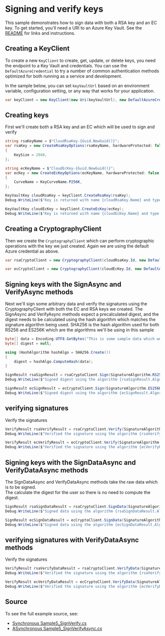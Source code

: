 # Signing and verify keys

This sample demonstrates how to sign data with both a RSA key and an EC key.
To get started, you'll need a URI to an Azure Key Vault. See the [README](../README.md) for links and instructions.

## Creating a KeyClient

To create a new `KeyClient` to create, get, update, or delete keys, you need the endpoint to a Key Vault and credentials.
You can use the `DefaultAzureCredential` to try a number of common authentication methods optimized for both running as a service and development.

In the sample below, you can set `keyVaultUrl` based on an environment variable, configuration setting, or any way that works for your application.

```C# Snippet:KeysSample5KeyClient
var keyClient = new KeyClient(new Uri(keyVaultUrl), new DefaultAzureCredential());
```

## Creating keys

First we'll create both a RSA key and an EC which will be used to sign and verify

```C# Snippet:KeysSample5CreateKey
string rsaKeyName = $"CloudRsaKey-{Guid.NewGuid()}";
var rsaKey = new CreateRsaKeyOptions(rsaKeyName, hardwareProtected: false)
{
    KeySize = 2048,
};

string ecKeyName = $"CloudEcKey-{Guid.NewGuid()}";
var ecKey = new CreateEcKeyOptions(ecKeyName, hardwareProtected: false)
{
    CurveName = KeyCurveName.P256K,
};

KeyVaultKey cloudRsaKey = keyClient.CreateRsaKey(rsaKey);
Debug.WriteLine($"Key is returned with name {cloudRsaKey.Name} and type {cloudRsaKey.KeyType}");

KeyVaultKey cloudEcKey = keyClient.CreateEcKey(ecKey);
Debug.WriteLine($"Key is returned with name {cloudEcKey.Name} and type {cloudEcKey.KeyType}");
```

## Creating a CryptographyClient

Then we create the `CryptographyClient` which can perform cryptographic operations with the key we just created.
Again we are using the default Azure credential as above. 

```C# Snippet:KeysSample5CryptographyClient
var rsaCryptoClient = new CryptographyClient(cloudRsaKey.Id, new DefaultAzureCredential());

var ecCryptoClient = new CryptographyClient(cloudEcKey.Id, new DefaultAzureCredential());
```

## Signing keys with the SignAsync and VerifyAsync methods

Next we'll sign some arbitrary data and verify the signatures using the CryptographyClient with both the EC and RSA keys we created.
The SignAsync and VerifyAsync methods expect a precalculated digest, and the digest needs to be calculated using the hash algorithm which matches the
signature algorithm being used. SHA256 is the hash algorithm used for both RS256 and ES256K which are the algorithms we'll be using in this sample

```C# Snippet:KeysSample5SignKey
byte[] data = Encoding.UTF8.GetBytes("This is some sample data which we will use to demonstrate sign and verify");
byte[] digest = null;

using (HashAlgorithm hashAlgo = SHA256.Create())
{
    digest = hashAlgo.ComputeHash(data);
}

SignResult rsaSignResult = rsaCryptoClient.Sign(SignatureAlgorithm.RS256, digest);
Debug.WriteLine($"Signed digest using the algorithm {rsaSignResult.Algorithm}, with key {rsaSignResult.KeyId}. The resulting signature is {Convert.ToBase64String(rsaSignResult.Signature)}");

SignResult ecSignResult = ecCryptoClient.Sign(SignatureAlgorithm.ES256K, digest);
Debug.WriteLine($"Signed digest using the algorithm {ecSignResult.Algorithm}, with key {ecSignResult.KeyId}. The resulting signature is {Convert.ToBase64String(ecSignResult.Signature)}");
```

## verifying signatures

Verify the signatures

```C# Snippet:KeysSample5VerifySign
VerifyResult rsaVerifyResult = rsaCryptoClient.Verify(SignatureAlgorithm.RS256, digest, rsaSignResult.Signature);
Debug.WriteLine($"Verified the signature using the algorithm {rsaVerifyResult.Algorithm}, with key {rsaVerifyResult.KeyId}. Signature is valid: {rsaVerifyResult.IsValid}");

VerifyResult ecVerifyResult = ecCryptoClient.Verify(SignatureAlgorithm.ES256K, digest, ecSignResult.Signature);
Debug.WriteLine($"Verified the signature using the algorithm {ecVerifyResult.Algorithm}, with key {ecVerifyResult.KeyId}. Signature is valid: {ecVerifyResult.IsValid}");
```

## Signing keys with the SignDataAsync and VerifyDataAsync methods

The SignDataAsync and VerifyDataAsync methods take the raw data which is to be signed.  
The calculate the digest for the user so there is no need to compute the digest.

```C# Snippet:KeysSample5SignKeyWithSignData
SignResult rsaSignDataResult = rsaCryptoClient.SignData(SignatureAlgorithm.RS256, data);
Debug.WriteLine($"Signed data using the algorithm {rsaSignDataResult.Algorithm}, with key {rsaSignDataResult.KeyId}. The resulting signature is {Convert.ToBase64String(rsaSignDataResult.Signature)}");

SignResult ecSignDataResult = ecCryptoClient.SignData(SignatureAlgorithm.ES256K, data);
Debug.WriteLine($"Signed data using the algorithm {ecSignDataResult.Algorithm}, with key {ecSignDataResult.KeyId}. The resulting signature is {Convert.ToBase64String(ecSignDataResult.Signature)}");
```

## verifying signatures with VerifyDataAsync methods

Verify the signatures

```C# Snippet:KeysSample5VerifyKeyWithData
VerifyResult rsaVerifyDataResult = rsaCryptoClient.VerifyData(SignatureAlgorithm.RS256, data, rsaSignDataResult.Signature);
Debug.WriteLine($"Verified the signature using the algorithm {rsaVerifyDataResult.Algorithm}, with key {rsaVerifyDataResult.KeyId}. Signature is valid: {rsaVerifyDataResult.IsValid}");

VerifyResult ecVerifyDataResult = ecCryptoClient.VerifyData(SignatureAlgorithm.ES256K, data, ecSignDataResult.Signature);
Debug.WriteLine($"Verified the signature using the algorithm {ecVerifyDataResult.Algorithm}, with key {ecVerifyDataResult.KeyId}. Signature is valid: {ecVerifyDataResult.IsValid}");
```

## Source

To see the full example source, see:

* [Synchronous Sample5_SignVerify.cs](../tests/samples/Sample5_SignVerify.cs)
* [ASynchronous Sample5_SignVerifyAsync.cs](../tests/samples/Sample5_SignVerifyAsync.cs)



